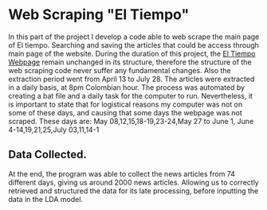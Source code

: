 # Web Scraping "El Tiempo"

In this part of the project I develop a code able to web scrape the main page of El tiempo. Searching and saving the articles that could be access through main page of the website. During the duration of this project, the [El Tiempo Webpage](https://www.eltiempo.com/) remain unchanged in its structure, therefore the structure of the web scraping code never suffer any fundamental changes. Also the extraction period went from April 13 to July 28. The articles were extracted in a daily basis, at 8pm Colombian hour. The process was automated by creating a bat file and a daily task for the computer to run. Nevertheless, it is important to state that for logistical reasons my computer was not on some of these days, and causing that some days the webpage was not scraped. These days are: May 08,12,15,18-19,23-24,May 27 to June 1, June 4-14,19,21,25,July 03,11,14-1

## Data Collected.

At the end, the program was able to collect the news articles from 74 different days, giving us around 2000 news articles. Allowing us to correctly retrieved and structured the data for its late processing, before inputting the data in the LDA model. 
